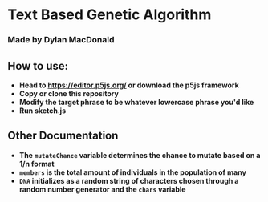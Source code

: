 # Text Based Genetic Algorithm
### Made by Dylan MacDonald

## How to use:
* **Head to https://editor.p5js.org/ or download the p5js framework**
* **Copy or clone this repository**
* **Modify the target phrase to be whatever lowercase phrase you'd like**
* **Run sketch.js**

## Other Documentation
* **The `mutateChance` variable determines the chance to mutate based on a 1/n format**
* **`members` is the total amount of individuals in the population of many**
* **`DNA` initializes as a random string of characters chosen through a random number generator and the `chars` variable**
